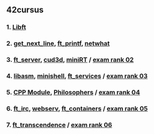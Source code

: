 
## 42cursus
### 1. [Libft](libft)
### 2. [get_next_line](get_next_line), [ft_printf](ft_printf), [netwhat](netwhat)
### 3. [ft_server](ft_server), [cud3d](cub3d), [miniRT](miniRT) / [exam rank 02](exam-rank-02)
### 4. [libasm](libasm), [minishell](minishell), [ft_services](ft_services) / [exam rank 03](exam-rank-03)
### 5. [CPP Module](CPP_Module), [Philosophers](Philosophers) / [exam rank 04](exam-rank-04)
### 6. [ft_irc](ft_irc), [webserv](webserv), [ft_containers](ft_containers) / [exam rank 05](exam-rank-05)
### 7. [ft_transcendence](ft_transcendence) / [exam rank 06](exam-rank-06)
